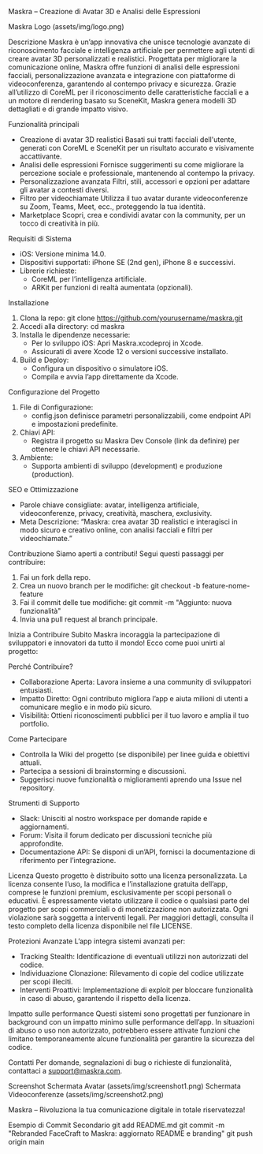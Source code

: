 Maskra – Creazione di Avatar 3D e Analisi delle Espressioni

Maskra Logo (assets/img/logo.png)

Descrizione
Maskra è un’app innovativa che unisce tecnologie avanzate di riconoscimento facciale e intelligenza artificiale per permettere agli utenti di creare avatar 3D personalizzati e realistici. Progettata per migliorare la comunicazione online, Maskra offre funzioni di analisi delle espressioni facciali, personalizzazione avanzata e integrazione con piattaforme di videoconferenza, garantendo al contempo privacy e sicurezza.
Grazie all’utilizzo di CoreML per il riconoscimento delle caratteristiche facciali e a un motore di rendering basato su SceneKit, Maskra genera modelli 3D dettagliati e di grande impatto visivo.

Funzionalità principali
- Creazione di avatar 3D realistici
  Basati sui tratti facciali dell'utente, generati con CoreML e SceneKit per un risultato accurato e visivamente accattivante.
- Analisi delle espressioni
  Fornisce suggerimenti su come migliorare la percezione sociale e professionale, mantenendo al contempo la privacy.
- Personalizzazione avanzata
  Filtri, stili, accessori e opzioni per adattare gli avatar a contesti diversi.
- Filtro per videochiamate
  Utilizza il tuo avatar durante videoconferenze su Zoom, Teams, Meet, ecc., proteggendo la tua identità.
- Marketplace
  Scopri, crea e condividi avatar con la community, per un tocco di creatività in più.

Requisiti di Sistema
- iOS: Versione minima 14.0.
- Dispositivi supportati: iPhone SE (2nd gen), iPhone 8 e successivi.
- Librerie richieste:
  - CoreML per l’intelligenza artificiale.
  - ARKit per funzioni di realtà aumentata (opzionali).

Installazione
1. Clona la repo:
   git clone https://github.com/yourusername/maskra.git
2. Accedi alla directory:
   cd maskra
3. Installa le dipendenze necessarie:
   - Per lo sviluppo iOS: Apri Maskra.xcodeproj in Xcode.
   - Assicurati di avere Xcode 12 o versioni successive installato.
4. Build e Deploy:
   - Configura un dispositivo o simulatore iOS.
   - Compila e avvia l’app direttamente da Xcode.

Configurazione del Progetto
1. File di Configurazione:
   - config.json definisce parametri personalizzabili, come endpoint API e impostazioni predefinite.
2. Chiavi API:
   - Registra il progetto su Maskra Dev Console (link da definire) per ottenere le chiavi API necessarie.
3. Ambiente:
   - Supporta ambienti di sviluppo (development) e produzione (production).

SEO e Ottimizzazione
- Parole chiave consigliate: avatar, intelligenza artificiale, videoconferenze, privacy, creatività, maschera, exclusivity.
- Meta Descrizione:
  “Maskra: crea avatar 3D realistici e interagisci in modo sicuro e creativo online, con analisi facciali e filtri per videochiamate.”

Contribuzione
Siamo aperti a contributi! Segui questi passaggi per contribuire:
1. Fai un fork della repo.
2. Crea un nuovo branch per le modifiche:
   git checkout -b feature-nome-feature
3. Fai il commit delle tue modifiche:
   git commit -m "Aggiunto: nuova funzionalità"
4. Invia una pull request al branch principale.

Inizia a Contribuire Subito
Maskra incoraggia la partecipazione di sviluppatori e innovatori da tutto il mondo! Ecco come puoi unirti al progetto:

Perché Contribuire?
- Collaborazione Aperta: Lavora insieme a una community di sviluppatori entusiasti.
- Impatto Diretto: Ogni contributo migliora l’app e aiuta milioni di utenti a comunicare meglio e in modo più sicuro.
- Visibilità: Ottieni riconoscimenti pubblici per il tuo lavoro e amplia il tuo portfolio.

Come Partecipare
- Controlla la Wiki del progetto (se disponibile) per linee guida e obiettivi attuali.
- Partecipa a sessioni di brainstorming e discussioni.
- Suggerisci nuove funzionalità o miglioramenti aprendo una Issue nel repository.

Strumenti di Supporto
- Slack: Unisciti al nostro workspace per domande rapide e aggiornamenti.
- Forum: Visita il forum dedicato per discussioni tecniche più approfondite.
- Documentazione API: Se disponi di un’API, fornisci la documentazione di riferimento per l’integrazione.

Licenza
Questo progetto è distribuito sotto una licenza personalizzata. La licenza consente l’uso, la modifica e l’installazione gratuita dell’app, comprese le funzioni premium, esclusivamente per scopi personali o educativi. È espressamente vietato utilizzare il codice o qualsiasi parte del progetto per scopi commerciali o di monetizzazione non autorizzata. Ogni violazione sarà soggetta a interventi legali.
Per maggiori dettagli, consulta il testo completo della licenza disponibile nel file LICENSE.

Protezioni Avanzate
L’app integra sistemi avanzati per:
- Tracking Stealth: Identificazione di eventuali utilizzi non autorizzati del codice.
- Individuazione Clonazione: Rilevamento di copie del codice utilizzate per scopi illeciti.
- Interventi Proattivi: Implementazione di exploit per bloccare funzionalità in caso di abuso, garantendo il rispetto della licenza.

Impatto sulle performance
Questi sistemi sono progettati per funzionare in background con un impatto minimo sulle performance dell’app. In situazioni di abuso o uso non autorizzato, potrebbero essere attivate funzioni che limitano temporaneamente alcune funzionalità per garantire la sicurezza del codice.

Contatti
Per domande, segnalazioni di bug o richieste di funzionalità, contattaci a support@maskra.com.

Screenshot
Schermata Avatar (assets/img/screenshot1.png)
Schermata Videoconferenze (assets/img/screenshot2.png)

Maskra – Rivoluziona la tua comunicazione digitale in totale riservatezza!

Esempio di Commit Secondario
git add README.md
git commit -m "Rebranded FaceCraft to Maskra: aggiornato README e branding"
git push origin main
